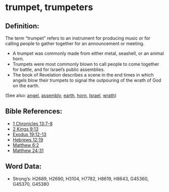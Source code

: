 # trumpet, trumpeters

## Definition:

The term “trumpet” refers to an instrument for producing music or for calling people to gather together for an announcement or meeting.

* A trumpet was commonly made from either metal, seashell, or an animal horn.
* Trumpets were most commonly blown to call people to come together for battle, and for Israel’s public assemblies.
* The book of Revelation describes a scene in the end times in which angels blow their trumpets to signal the outpouring of the wrath of God on the earth.

(See also: [angel](../kt/angel.md), [assembly](../other/assembly.md), [earth](../other/earth.md), [horn](../other/horn.md), [Israel](../kt/israel.md), [wrath](../kt/wrath.md))

## Bible References:

* [1 Chronicles 13:7-8](rc://en/tn/help/1ch/13/07)
* [2 Kings 9:13](rc://en/tn/help/2ki/09/13)
* [Exodus 19:12-13](rc://en/tn/help/exo/19/12)
* [Hebrews 12:19](rc://en/tn/help/heb/12/19)
* [Matthew 6:2](rc://en/tn/help/mat/06/02)
* [Matthew 24:31](rc://en/tn/help/mat/24/31)

## Word Data:

* Strong’s: H2689, H2690, H3104, H7782, H8619, H8643, G45360, G45370, G45380
